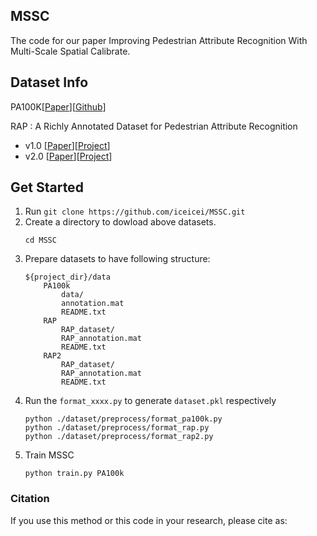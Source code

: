## MSSC

The code for our paper Improving Pedestrian Attribute Recognition With Multi-Scale Spatial Calibrate.


## Dataset Info

PA100K[[Paper](http://openaccess.thecvf.com/content_ICCV_2017/papers/Liu_HydraPlus-Net_Attentive_Deep_ICCV_2017_paper.pdf)][[Github](https://github.com/xh-liu/HydraPlus-Net)]

RAP : A Richly Annotated Dataset for Pedestrian Attribute Recognition
- v1.0 [[Paper](https://arxiv.org/pdf/1603.07054v3.pdf)][[Project](http://www.rapdataset.com/)]
- v2.0 [[Paper](https://ieeexplore.ieee.org/abstract/document/8510891)][[Project](http://www.rapdataset.com/)]


## Get Started
1. Run `git clone https://github.com/iceicei/MSSC.git`
2. Create a directory to dowload above datasets.
    ```
    cd MSSC
    ```
3. Prepare datasets to have following structure:
    ```
    ${project_dir}/data
        PA100k
            data/
            annotation.mat
            README.txt
        RAP
            RAP_dataset/
            RAP_annotation.mat
            README.txt
        RAP2
            RAP_dataset/
            RAP_annotation.mat
            README.txt
    ```
4. Run the `format_xxxx.py` to generate `dataset.pkl` respectively
    ```
    python ./dataset/preprocess/format_pa100k.py
    python ./dataset/preprocess/format_rap.py
    python ./dataset/preprocess/format_rap2.py
    ```
5. Train MSSC
    ```
    python train.py PA100k
    ```



### Citation

If you use this method or this code in your research, please cite as:




